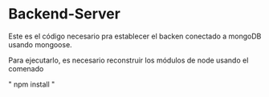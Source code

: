 # Backend-Server

Este es el código necesario pra establecer el backen conectado a mongoDB usando mongoose.

Para ejecutarlo, es necesario reconstruir los módulos de node usando el comenado

" npm install "

